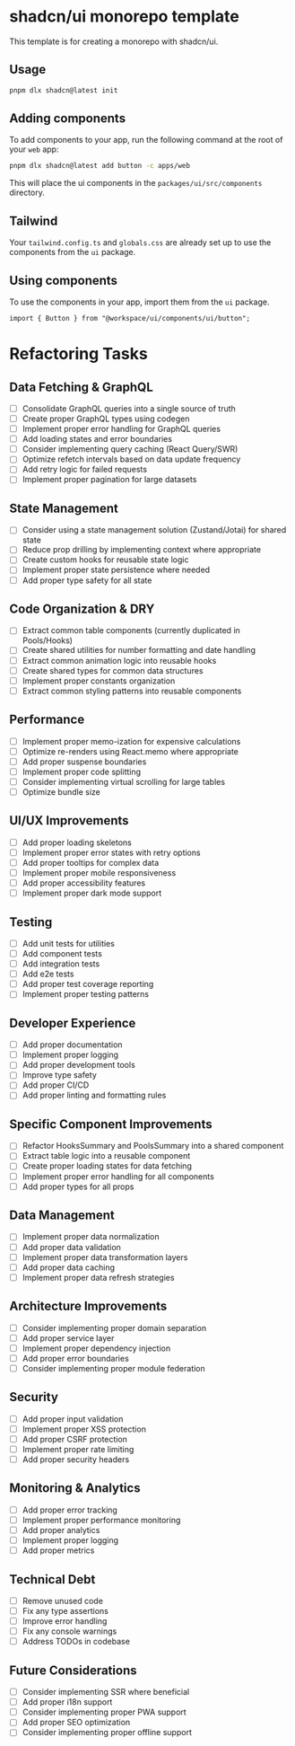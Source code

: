 # shadcn/ui monorepo template

This template is for creating a monorepo with shadcn/ui.

## Usage

```bash
pnpm dlx shadcn@latest init
```

## Adding components

To add components to your app, run the following command at the root of your `web` app:

```bash
pnpm dlx shadcn@latest add button -c apps/web
```

This will place the ui components in the `packages/ui/src/components` directory.

## Tailwind

Your `tailwind.config.ts` and `globals.css` are already set up to use the components from the `ui` package.

## Using components

To use the components in your app, import them from the `ui` package.

```tsx
import { Button } from "@workspace/ui/components/ui/button";
```

# Refactoring Tasks

## Data Fetching & GraphQL

- [ ] Consolidate GraphQL queries into a single source of truth
- [ ] Create proper GraphQL types using codegen
- [ ] Implement proper error handling for GraphQL queries
- [ ] Add loading states and error boundaries
- [ ] Consider implementing query caching (React Query/SWR)
- [ ] Optimize refetch intervals based on data update frequency
- [ ] Add retry logic for failed requests
- [ ] Implement proper pagination for large datasets

## State Management

- [ ] Consider using a state management solution (Zustand/Jotai) for shared state
- [ ] Reduce prop drilling by implementing context where appropriate
- [ ] Create custom hooks for reusable state logic
- [ ] Implement proper state persistence where needed
- [ ] Add proper type safety for all state

## Code Organization & DRY

- [ ] Extract common table components (currently duplicated in Pools/Hooks)
- [ ] Create shared utilities for number formatting and date handling
- [ ] Extract common animation logic into reusable hooks
- [ ] Create shared types for common data structures
- [ ] Implement proper constants organization
- [ ] Extract common styling patterns into reusable components

## Performance

- [ ] Implement proper memo-ization for expensive calculations
- [ ] Optimize re-renders using React.memo where appropriate
- [ ] Add proper suspense boundaries
- [ ] Implement proper code splitting
- [ ] Consider implementing virtual scrolling for large tables
- [ ] Optimize bundle size

## UI/UX Improvements

- [ ] Add proper loading skeletons
- [ ] Implement proper error states with retry options
- [ ] Add proper tooltips for complex data
- [ ] Implement proper mobile responsiveness
- [ ] Add proper accessibility features
- [ ] Implement proper dark mode support

## Testing

- [ ] Add unit tests for utilities
- [ ] Add component tests
- [ ] Add integration tests
- [ ] Add e2e tests
- [ ] Add proper test coverage reporting
- [ ] Implement proper testing patterns

## Developer Experience

- [ ] Add proper documentation
- [ ] Implement proper logging
- [ ] Add proper development tools
- [ ] Improve type safety
- [ ] Add proper CI/CD
- [ ] Add proper linting and formatting rules

## Specific Component Improvements

- [ ] Refactor HooksSummary and PoolsSummary into a shared component
- [ ] Extract table logic into a reusable component
- [ ] Create proper loading states for data fetching
- [ ] Implement proper error handling for all components
- [ ] Add proper types for all props

## Data Management

- [ ] Implement proper data normalization
- [ ] Add proper data validation
- [ ] Implement proper data transformation layers
- [ ] Add proper data caching
- [ ] Implement proper data refresh strategies

## Architecture Improvements

- [ ] Consider implementing proper domain separation
- [ ] Add proper service layer
- [ ] Implement proper dependency injection
- [ ] Add proper error boundaries
- [ ] Consider implementing proper module federation

## Security

- [ ] Add proper input validation
- [ ] Implement proper XSS protection
- [ ] Add proper CSRF protection
- [ ] Implement proper rate limiting
- [ ] Add proper security headers

## Monitoring & Analytics

- [ ] Add proper error tracking
- [ ] Implement proper performance monitoring
- [ ] Add proper analytics
- [ ] Implement proper logging
- [ ] Add proper metrics

## Technical Debt

- [ ] Remove unused code
- [ ] Fix any type assertions
- [ ] Improve error handling
- [ ] Fix any console warnings
- [ ] Address TODOs in codebase

## Future Considerations

- [ ] Consider implementing SSR where beneficial
- [ ] Add proper i18n support
- [ ] Consider implementing proper PWA support
- [ ] Add proper SEO optimization
- [ ] Consider implementing proper offline support
